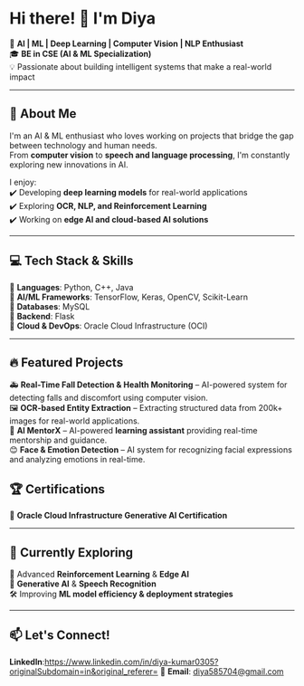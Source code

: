 # Hi there! 👋 I'm Diya 

🚀 **AI | ML | Deep Learning | Computer Vision | NLP Enthusiast**  
🎓 **BE in CSE (AI & ML Specialization)**  
💡 Passionate about building intelligent systems that make a real-world impact  

---

## 🔬 About Me  
I'm an AI & ML enthusiast who loves working on projects that bridge the gap between technology and human needs.  
From **computer vision** to **speech and language processing**, I'm constantly exploring new innovations in AI.  

I enjoy:  
✔️ Developing **deep learning models** for real-world applications  
✔️ Exploring **OCR, NLP, and Reinforcement Learning**  
✔️ Working on **edge AI and cloud-based AI solutions**  

---

## 💻 Tech Stack & Skills  
🔹 **Languages**: Python, C++, Java  
🔹 **AI/ML Frameworks**: TensorFlow, Keras, OpenCV, Scikit-Learn  
🔹 **Databases**: MySQL  
🔹 **Backend**: Flask  
🔹 **Cloud & DevOps**: Oracle Cloud Infrastructure (OCI)  

---

## 🔥 Featured Projects  
🚑 **Real-Time Fall Detection & Health Monitoring** – AI-powered system for detecting falls and discomfort using computer vision.    
🖼️ **OCR-based Entity Extraction** – Extracting structured data from 200k+ images for real-world applications.   
🤖 **AI MentorX** – AI-powered **learning assistant** providing real-time mentorship and guidance.  
😊 **Face & Emotion Detection** – AI system for recognizing facial expressions and analyzing emotions in real-time.


## 🏆 Certifications  
🏅 **Oracle Cloud Infrastructure Generative AI Certification**  

---

## 🌱 Currently Exploring  
🔬 Advanced **Reinforcement Learning** & **Edge AI**  
📖 **Generative AI** & **Speech Recognition**  
🛠️ Improving **ML model efficiency & deployment strategies**  

---

## 📫 Let's Connect!  
**LinkedIn**:https://www.linkedin.com/in/diya-kumar0305?originalSubdomain=in&original_referer=
📧 **Email**: diya585704@gmail.com  



